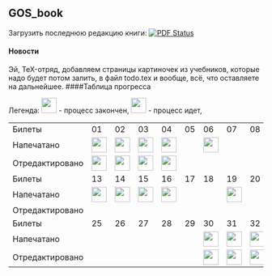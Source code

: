 ## GOS_book
Загрузить последнюю редакцию книги: [![PDF Status](https://www.sharelatex.com/github/repos/DidenkoAndre/GOS_book/builds/latest/badge.svg)](https://www.sharelatex.com/github/repos/DidenkoAndre/GOS_book/builds/c0e14fc7c81d27d1206c8f73f078a8cd347bc1ec/raw/output.pdf)

#### Новости
Эй, TeX-отряд, добавляем страницы картиночек из учебников, которые надо будет потом залить, в файл todo.tex и вообще, всё, что оставляете на дальнейшее. 
####Таблица прогресса

Легенда: 
<img src="http://medyk.org/colors/87ff00.png" width="30" height="30" /> - процесс закончен,
<img src="http://medyk.org/colors/ffff00.png" width="30" height="30" /> - процесс идет,
<table>
	  <tr>
	    <td>Билеты</td>
	    <td>01</td>
	    <td>02</td>
	    <td>03</td>
	    <td>04</td>
	    <td>05</td>
	    <td>06</td>
	    <td>07</td>
	    <td>08</td>
	    <td>09</td>
	    <td>10</td>
	    <td>11</td>
	    <td>12</td>
  <tr>
    <td>Напечатано</td>
    <td><img src="http://medyk.org/colors/87ff00.png" width="30" height="30" /></td>
    <td><img src="http://medyk.org/colors/87ff00.png" width="30" height="30" /></td>
    <td><img src="http://medyk.org/colors/87ff00.png" width="30" height="30" /></td>
    <td><img src="http://medyk.org/colors/87ff00.png" width="30" height="30" /></td>
    <td></td>
    <td><img src="http://medyk.org/colors/87ff00.png" width="30" height="30" /></td>
    <td></td>
    <td></td>
    <td><img src="http://medyk.org/colors/87ff00.png" width="30" height="30" /> </td>
    <td></td>
    <td><img src="http://medyk.org/colors/87ff00.png" width="30" height="30" /> </td>
    <td><img src="http://medyk.org/colors/ffff00.png" width="30" height="30" /></td>
  </tr>
  <tr>
    <td>Отредактировано</td>
    <td><img src="http://medyk.org/colors/87ff00.png" width="30" height="30" /></td>
    <td><img src="http://medyk.org/colors/87ff00.png" width="30" height="30" /></td>
    <td><img src="http://medyk.org/colors/87ff00.png" width="30" height="30" /> </td>
    <td><img src="http://medyk.org/colors/87ff00.png" width="30" height="30" /> </td>
    <td></td>
    <td></td>
    <td></td>
    <td></td>
    <td><img src="http://medyk.org/colors/87ff00.png" width="30" height="30" /> </td>
    <td></td>
    <td><img src="http://medyk.org/colors/87ff00.png" width="30" height="30" /> </td>
    <td></td>
  </tr>
    <tr>
    <td>Билеты</td>
    <td>13</td>
    <td>14</td>
    <td>15</td>
    <td>16</td>
    <td>17</td>
    <td>18</td>
    <td>19</td>
    <td>20</td>
    <td>21</td>
    <td>22</td>
    <td>23</td>
    <td>24</td>
  </tr>
    <tr>
    <td>Напечатано</td>
    <td><img src="http://medyk.org/colors/ffff00.png" width="30" height="30" /></td>
    <td><img src="http://medyk.org/colors/ffff00.png" width="30" height="30" /></td>
    <td><img src="http://medyk.org/colors/ffff00.png" width="30" height="30" /> </td>
    <td><img src="http://medyk.org/colors/ffff00.png" width="30" height="30" /> </td>
    <td></td>
    <td></td>
    <td><img src="http://medyk.org/colors/ffff00.png" width="30" height="30" /></td>
    <td></td>
    <td></td>
    <td></td>
    <td></td>
    <td></td>
  </tr>
    <tr>
    <td>Отредактировано</td>
    <td></td>
    <td></td>
    <td></td>
    <td></td>
    <td></td>
    <td></td>
    <td></td>
    <td></td>
    <td></td>
    <td></td>
    <td></td>
    <td></td>
  </tr>
    <tr>
    <td>Билеты</td>
    <td>25</td>
    <td>26</td>
    <td>27</td>
    <td>28</td>
    <td>29</td>
    <td>30</td>
    <td>31</td>
    <td>32</td>
    <td>33</td>
    <td>34</td>
    <td>35</td>
    <td>36</td>
  </tr>
    <tr>
    <td>Напечатано</td>
    <td></td>
    <td></td>
    <td></td>
    <td></td>
    <td></td>
    <td><img src="http://medyk.org/colors/87ff00.png" width="30" height="30" /></td>
    <td><img src="http://medyk.org/colors/87ff00.png" width="30" height="30" /></td>
    <td><img src="http://medyk.org/colors/87ff00.png" width="30" height="30" /> </td>
    <td><img src="http://medyk.org/colors/87ff00.png" width="30" height="30" /></td>
    <td><img src="http://medyk.org/colors/87ff00.png" width="30" height="30" /></td>
    <td><img src="http://medyk.org/colors/87ff00.png" width="30" height="30" /></td>
    <td><img src="http://medyk.org/colors/87ff00.png" width="30" height="30" /></td>
  </tr>
      <tr>
    <td>Отредактировано</td>
    <td></td>
    <td></td>
    <td></td>
    <td></td>
    <td></td>
    <td><img src="http://medyk.org/colors/87ff00.png" width="30" height="30" /></td>
    <td><img src="http://medyk.org/colors/87ff00.png" width="30" height="30" /></td>
    <td><img src="http://medyk.org/colors/87ff00.png" width="30" height="30" /> </td>
    <td><img src="http://medyk.org/colors/87ff00.png" width="30" height="30" /></td>
    <td><img src="http://medyk.org/colors/87ff00.png" width="30" height="30" /> </td>
    <td><img src="http://medyk.org/colors/87ff00.png" width="30" height="30" /> </td>
    <td><img src="http://medyk.org/colors/87ff00.png" width="30" height="30" /> </td>
  </tr>
</table>


